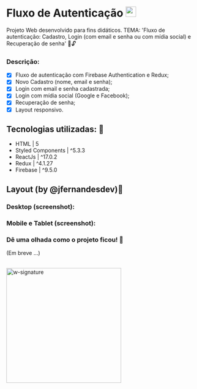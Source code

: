 # Fluxo de Autenticação <img src='https://appmasters.io/static/firebase-logo-c24b6b9c0fcd84c7b258879880472660.png' width='27px' />

Projeto Web desenvolvido para fins didáticos. TEMA: 'Fluxo de autenticação: Cadastro, Login (com email e senha ou com mídia social) e Recuperação de senha' 🔐🔓

### Descrição:

- [x] Fluxo de autenticação com Firebase Authentication e Redux;
- [x] Novo Cadastro (nome, email e senha);
- [x] Login com email e senha cadastrada;
- [x] Login com mídia social (Google e Facebook);
- [x] Recuperação de senha;
- [x] Layout responsivo.

## Tecnologias utilizadas: 🚀

- HTML | 5
- Styled Components | ^5.3.3
- ReactJs | ^17.0.2
- Redux | ^4.1.27
- Firebase | ^9.5.0

## Layout (by @jfernandesdev)🤩

### Desktop (screenshot):

### Mobile e Tablet (screenshot):

### Dê uma olhada como o projeto ficou! 👀

(Em breve ...)

<br>

<img src="https://i.ibb.co/n1SbQZw/w-signature.png" alt="w-signature" border="0" width='300px' />

